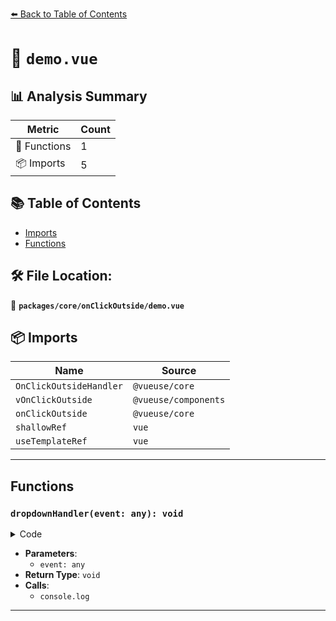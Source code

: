 [⬅️ Back to Table of Contents](../../../index.md)

# 📄 `demo.vue`

## 📊 Analysis Summary

| Metric | Count |
|--------|-------|
| 🔧 Functions | 1 |
| 📦 Imports | 5 |

## 📚 Table of Contents

- [Imports](#imports)
- [Functions](#functions)

## 🛠️ File Location:
📂 **`packages/core/onClickOutside/demo.vue`**

## 📦 Imports

| Name | Source |
|------|--------|
| `OnClickOutsideHandler` | `@vueuse/core` |
| `vOnClickOutside` | `@vueuse/components` |
| `onClickOutside` | `@vueuse/core` |
| `shallowRef` | `vue` |
| `useTemplateRef` | `vue` |


---

## Functions

### `dropdownHandler(event: any): void`

<details><summary>Code</summary>

```ts
(event) => {
  console.log(event)
  dropdown.value = false
}
```
</details>

- **Parameters**:
  - `event: any`
- **Return Type**: `void`
- **Calls**:
  - `console.log`

---